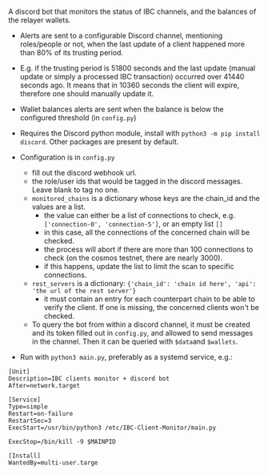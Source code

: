 A discord bot that monitors the status of IBC channels, and the balances of the relayer wallets.

- Alerts are sent to a configurable Discord channel, mentioning roles/people or not, when the last update of a client happened more than 80% of its trusting period.
- E.g. if the trusting period is 51800 seconds and the last update (manual update or simply a processed IBC transaction) occurred over 41440 seconds ago. It means that in 10360 seconds the client will expire, therefore one should manually update it.
- Wallet balances alerts are sent when the balance is below the configured threshold (in `config.py`)

- Requires the Discord python module, install with `python3 -m pip install discord`. Other packages are present by default.

- Configuration is in `config.py` 
  - fill out the discord webhook url.
  - the role/user ids that would be tagged in the discord messages. Leave blank to tag no one.
  - `monitored_chains` is a dictionary whose keys are the chain_id and the values are a list.
    - the value can either be a list of connections to check, e.g. `['connection-0', 'connection-5']`, or an empty list `[]`
    - in this case, all the connections of the concerned chain will be checked.
    - the process will abort if there are more than 100 connections to check (on the cosmos testnet, there are nearly 3000).
    - if this happens, update the list to limit the scan to specific connections.
  - `rest_servers` is a dictionary: `{'chain_id': 'chain id here', 'api': 'the url of the rest server'}`
    - it must contain an entry for each counterpart chain to be able to verify the client. If one is missing, the concerned clients won't be checked.
  - To query the bot from within a discord channel, it must be created and its token filled out in `config.py`, and allowed to send messages in the channel. Then it can be queried with `$data`and `$wallets`. 

- Run with `python3 main.py`, preferably as a systemd service, e.g.:
```
[Unit]
Description=IBC clients monitor + discord bot
After=network.target

[Service]
Type=simple
Restart=on-failure
RestartSec=3
ExecStart=/usr/bin/python3 /etc/IBC-Client-Monitor/main.py

ExecStop=/bin/kill -9 $MAINPID

[Install]
WantedBy=multi-user.targe
```